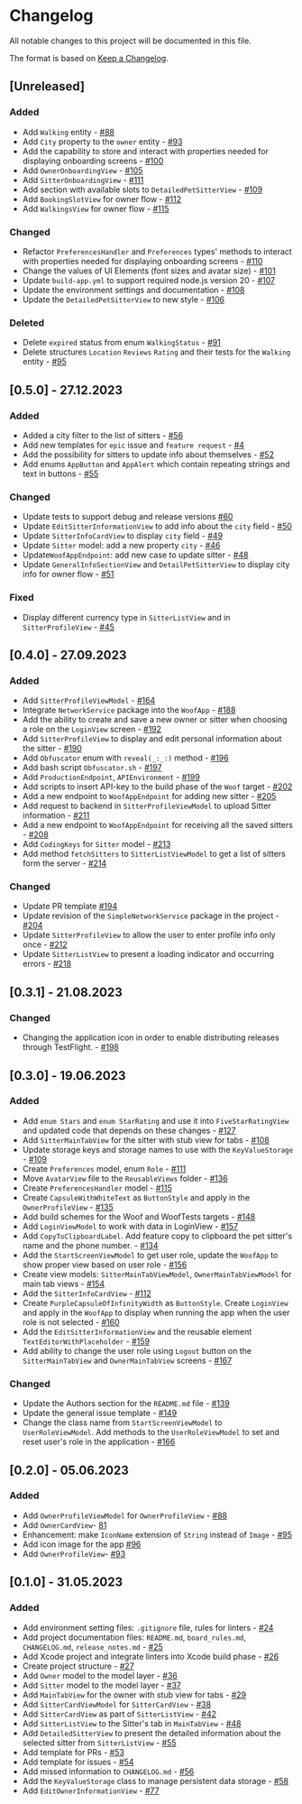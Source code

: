 # Changelog

All notable changes to this project will be documented in this file.

The format is based on [Keep a Changelog](https://keepachangelog.com/en/1.1.0/).

## [Unreleased]

### Added 

- Add `Walking` entity - [#88](https://github.com/IronFoundation/iOS-Woof/pull/88)
- Add `City` property to the `owner` entity - [#93](https://github.com/IronFoundation/iOS-Woof/pull/93)
- Add the capability to store and interact with properties needed for displaying onboarding screens - [#100](https://github.com/IronFoundation/iOS-Woof/pull/100)
- Add `OwnerOnboardingView` - [#105](https://github.com/IronFoundation/iOS-Woof/pull/105)
- Add `SitterOnboardingView` - [#111](https://github.com/IronFoundation/iOS-Woof/pull/111)
- Add  section with available slots to `DetailedPetSitterView` - [#109](https://github.com/IronFoundation/iOS-Woof/pull/109)
- Add  `BookingSlotView` for owner flow - [#112](https://github.com/IronFoundation/iOS-Woof/pull/112)
- Add  `WalkingsView` for owner flow - [#115](https://github.com/IronFoundation/iOS-Woof/pull/115)

### Changed
- Refactor `PreferencesHandler` and `Preferences` types' methods to interact with properties needed for displaying onboarding screens - [#110](https://github.com/IronFoundation/iOS-Woof/pull/110)
- Change the values of UI Elements (font sizes and avatar size) - [#101](https://github.com/IronFoundation/iOS-Woof/pull/101)
- Update `build-app.yml` to support required node.js version 20 - [#107](https://github.com/IronFoundation/iOS-Woof/pull/107)
- Update the environment settings and documentation - [#108](https://github.com/IronFoundation/iOS-Woof/pull/108)
- Update the `DetailedPetSitterView` to new style - [#106](https://github.com/IronFoundation/iOS-Woof/pull/106)

### Deleted

- Delete `expired` status from enum `WalkingStatus` - [#91](https://github.com/IronFoundation/iOS-Woof/pull/91)
- Delete  structures `Location` `Reviews` `Rating` and their tests for the `Walking` entity  - [#95](https://github.com/IronFoundation/iOS-Woof/pull/95)

## [0.5.0] - 27.12.2023

### Added 

- Added a city filter to the list of sitters - [#56](https://github.com/IronFoundation/iOS-Woof/pull/56)
- Add new templates for `epic` issue and `feature request` - [#4](https://github.com/IronFoundation/iOS-Woof/pull/4)
- Add the possibility for sitters to update info about themselves - [#52](https://github.com/IronFoundation/iOS-Woof/pull/52)
- Add enums `AppButton` and `AppAlert` which contain repeating strings and text in buttons - [#55](https://github.com/IronFoundation/iOS-Woof/pull/55)

### Changed

- Update tests to support debug and release versions [#60](https://github.com/IronFoundation/iOS-Woof/pull/60)
- Update `EditSitterInformationView` to add info about the `city` field - [#50](https://github.com/IronFoundation/iOS-Woof/pull/50)
- Update `SitterInfoCardView` to display `city` field - [#49](https://github.com/IronFoundation/iOS-Woof/pull/49)
- Update `Sitter` model: add a new property `city` - [#46](https://github.com/IronFoundation/iOS-Woof/pull/46)
- Update`WoofAppEndpoint`: add new case to update sitter - [#48](https://github.com/IronFoundation/iOS-Woof/pull/48)
- Update `GeneralInfoSectionView` and `DetailPetSitterView` to display city info for owner flow - [#51](https://github.com/IronFoundation/iOS-Woof/pull/51)

### Fixed 

- Display different currency type in `SitterListView` and in `SitterProfileView` - [#45](https://github.com/IronFoundation/iOS-Woof/pull/45)

## [0.4.0] - 27.09.2023

### Added 

- Add `SitterProfileViewModel` - [#164](https://github.com/ios-course/ironfoudation-team-project/pull/164)
- Integrate `NetworkService` package into the `WoofApp` - [#188](https://github.com/ios-course/ironfoudation-team-project/pull/188)
- Add the ability to create and save a new owner or sitter when choosing a role on the `LoginView` screen - [#192](https://github.com/ios-course/ironfoudation-team-project/pull/192)
- Add `SitterProfileView` to display and edit personal information about the sitter - [#190](https://github.com/ios-course/ironfoudation-team-project/pull/190)
- Add `Obfuscator` enum with `reveal(_:_:)` method - [#196](https://github.com/ios-course/ironfoudation-team-project/pull/196) 
- Add bash script `Obfuscator.sh` - [#197](https://github.com/ios-course/ironfoudation-team-project/pull/197)
- Add `ProductionEndpoint`, `APIEnvironment` - [#199](https://github.com/ios-course/ironfoudation-team-project/pull/199)
- Add scripts to insert API-key to the build phase of the `Woof` target - [#202](https://github.com/ios-course/ironfoudation-team-project/pull/202)
- Add a new endpoint to `WoofAppEndpoint` for adding new sitter - [#205](https://github.com/ios-course/ironfoudation-team-project/pull/205)
- Add request to backend in `SitterProfileViewModel` to upload Sitter information - [#211](https://github.com/ios-course/ironfoudation-team-project/pull/211)
- Add a new endpoint to `WoofAppEndpoint` for receiving all the saved sitters - [#208](https://github.com/ios-course/ironfoudation-team-project/pull/208)
- Add `CodingKeys` for `Sitter` model - [#213](https://github.com/ios-course/ironfoudation-team-project/pull/213)
- Add method `fetchSitters` to `SitterListViewModel` to get a list of sitters form the server - [#214](https://github.com/ios-course/ironfoudation-team-project/pull/214)

### Changed

 - Update PR template [#194](https://github.com/ios-course/ironfoudation-team-project/pull/194)
 - Update revision of the `SimpleNetworkService` package in the project - [#204](https://github.com/ios-course/ironfoudation-team-project/pull/204)
 - Update `SitterProfileView` to allow the user to enter profile info only once - [#212](https://github.com/ios-course/ironfoudation-team-project/pull/212)
 - Update `SitterListView` to present a loading indicator and occurring errors - [#218](https://github.com/ios-course/ironfoudation-team-project/pull/218)

## [0.3.1] - 21.08.2023

### Changed 

- Changing the application icon in order to enable distributing releases through TestFlight. - [#198](https://github.com/ios-course/ironfoudation-team-project/pull/198)

## [0.3.0] - 19.06.2023

### Added

- Add `enum Stars` and `enum StarRating` and use it into `FiveStarRatingView` and updated code that depends on these changes - [#127](https://github.com/ios-course/ironfoudation-team-project/pull/127)
- Add `SitterMainTabView` for the sitter with stub view for tabs - [#108](https://github.com/ios-course/ironfoudation-team-project/pull/108)
- Update storage keys and storage names to use with the `KeyValueStorage` - [#109](https://github.com/ios-course/ironfoudation-team-project/pull/109)
- Create `Preferences` model, enum `Role` - [#111](https://github.com/ios-course/ironfoudation-team-project/pull/111)
- Move `AvatarView` file to the `ReusableViews` folder - [#136](https://github.com/ios-course/ironfoudation-team-project/pull/136)
- Create `PreferencesHandler` model - [#115](https://github.com/ios-course/ironfoudation-team-project/pull/115)
- Create `CapsuleWithWhiteText` as `ButtonStyle` and apply in the `OwnerProfileView` - [#135](https://github.com/ios-course/ironfoudation-team-project/pull/135)
- Add build schemes for the Woof and WoofTests targets - [#148](https://github.com/ios-course/ironfoudation-team-project/pull/148)
- Add `LoginViewModel` to work with data in LoginView - [#157](https://github.com/ios-course/ironfoudation-team-project/pull/157)
- Add `CopyToClipboardLabel`. Add feature copy to clipboard the pet sitter's name and the phone number. - [#134](https://github.com/ios-course/ironfoudation-team-project/pull/134)
- Add the `StartScreenViewModel` to get user role, update the `WoofApp` to show proper view based on user role - [#156](https://github.com/ios-course/ironfoudation-team-project/pull/156)
- Create view models: `SitterMainTabViewModel`, `OwnerMainTabViewModel` for main tab views - [#154](https://github.com/ios-course/ironfoudation-team-project/pull/154)
- Add the `SitterInfoCardView` - [#112](https://github.com/ios-course/ironfoudation-team-project/pull/158)
- Create `PurpleCapsuleOfInfinityWidth` as `ButtonStyle`. Create `LoginView` and apply in the `WoofApp` to display when running the app when the user role is not selected - [#160](https://github.com/ios-course/ironfoudation-team-project/pull/160)
- Add the `EditSitterInformationView` and the reusable element `TextEditorWithPlaceholder` - [#159](https://github.com/ios-course/ironfoudation-team-project/pull/159)
- Add ability to change the user role using `Logout` button on the `SitterMainTabView` and `OwnerMainTabView` screens - [#167](https://github.com/ios-course/ironfoudation-team-project/pull/167)

### Changed

- Update the Authors section for the `README.md` file - [#139](https://github.com/ios-course/ironfoudation-team-project/pull/139)
- Update the general issue template - [#149](https://github.com/ios-course/ironfoudation-team-project/pull/149)
- Change the class name from `StartScreenViewModel` to `UserRoleViewModel`. Add methods to the `UserRoleViewModel` to set and reset user's role in the application - [#166](https://github.com/ios-course/ironfoudation-team-project/pull/166)


## [0.2.0] - 05.06.2023

### Added 

- Add `OwnerProfileViewModel` for `OwnerProfileView` - [#88](https://github.com/ios-course/ironfoudation-team-project/pull/88)
- Add `OwnerCardView`- [81](https://github.com/ios-course/ironfoudation-team-project/pull/81)
- Enhancement: make `IconName` extension of `String` instead of `Image` - [#95](https://github.com/ios-course/ironfoudation-team-project/pull/95)
- Add icon image for the app [#96](https://github.com/ios-course/ironfoudation-team-project/pull/96)
- Add `OwnerProfileView`- [#93](https://github.com/ios-course/ironfoudation-team-project/pull/93)

## [0.1.0] - 31.05.2023

### Added 

- Add environment setting files: `.gitignore` file, rules for linters - [#24](https://github.com/ios-course/ironfoudation-team-project/pull/24)
- Add project documentation files: `README.md`, `board_rules.md`, `CHANGELOG.md`, `release_notes.md` - [#25](https://github.com/ios-course/ironfoudation-team-project/pull/25)
- Add Xcode project and integrate linters into Xcode build phase - [#26](https://github.com/ios-course/ironfoudation-team-project/pull/26)
- Create project structure - [#27](https://github.com/ios-course/ironfoudation-team-project/pull/27)
- Add `Owner` model to the model layer - [#36](https://github.com/ios-course/ironfoudation-team-project/pull/36)
- Add `Sitter` model to the model layer - [#37](https://github.com/ios-course/ironfoudation-team-project/pull/37)
- Add `MainTabView` for the owner with stub view for tabs - [#29](https://github.com/ios-course/ironfoudation-team-project/pull/29)
- Add `SitterCardViewModel` for `SitterCardView` - [#38](https://github.com/ios-course/ironfoudation-team-project/pull/38)
- Add `SitterCardView` as part of `SitterListView` - [#42](https://github.com/ios-course/ironfoudation-team-project/pull/42)
- Add `SitterListView` to the Sitter's tab in `MainTabView` - [#48](https://github.com/ios-course/ironfoudation-team-project/pull/48)
- Add `DetailedSitterView` to present the detailed information about the selected sitter from `SitterListView`  - [#55](https://github.com/ios-course/ironfoudation-team-project/pull/55)
- Add template for PRs  - [#53](https://github.com/ios-course/ironfoudation-team-project/pull/53)
- Add template for issues  - [#54](https://github.com/ios-course/ironfoudation-team-project/pull/54)
- Add missed information to `CHANGELOG.md`  - [#56](https://github.com/ios-course/ironfoudation-team-project/pull/56)
- Add the `KeyValueStorage` class to manage persistent data storage - [#58](https://github.com/ios-course/ironfoudation-team-project/pull/58)
- Add `EditOwnerInformationView` - [#77](https://github.com/ios-course/ironfoudation-team-project/pull/77)
